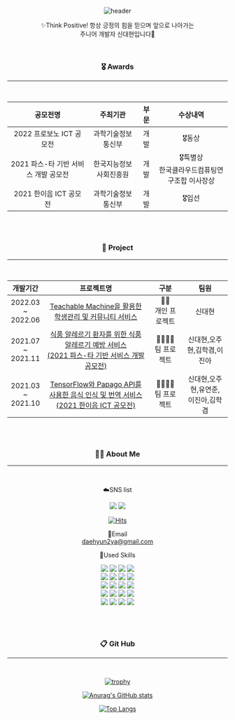 
<div align=center> 

![header](https://capsule-render.vercel.app/api?color=gradient&customColorList=4,2,2,5,30&type=waving&height=300&text=welcome!&fontSize=70&desc=       Syndaehyun's%20Github%20Profile&fontColor=FFFFFF)
 
✨Think Positive! 항상 긍정의 힘을 믿으며 앞으로 나아가는<br> 주니어 개발자 신대현입니다👋

<br>
 
### 🎖️ Awards ###
 
<hr/><br>
 
|공모전명|주최기관|부문|수상내역|
|:---:|:---:|:---:|:---:|
|2022 프로보노 ICT 공모전|과학기술정보통신부|개발|🎖️동상|
|2021 파스-타 기반 서비스 개발 공모전|한국지능정보사회진흥원|개발|🎖️특별상<br>한국클라우드컴퓨팅연구조합 이사장상|
|2021 한이음 ICT 공모전|과학기술정보통신부|개발|🎖️입선|

<br>
<br> 
 
### 🌟 Project ###

<hr/><br>

|개발기간|프로젝트명|구분|팀원|
|:---:|:---:|:---:|:---:|
|2022.03 <br>~<br> 2022.06|[Teachable Machine을 활용한 학생관리 및 커뮤니티 서비스](https://github.com/Daehyun-Syn/COMG_Project)|🙆‍♂️<br>개인 프로젝트|신대현|
|2021.07 <br>~<br> 2021.11|[식품 알레르기 환자를 위한 식품 알레르기 예방 서비스<br>(2021 파스-타 기반 서비스 개발 공모전)](https://github.com/Daehyun-Syn/2021_PaaS-TA_Project)|👨‍👩‍👧‍👦<br>팀 프로젝트|신대현,오주현,김학겸,이진아|
|2021.03 <br>~<br> 2021.10|[TensorFlow와 Papago API를 사용한 음식 인식 및 번역 서비스<br>(2021 한이음 ICT 공모전)](https://github.com/Daehyun-Syn/2021_Hanium_Project)|👨‍👩‍👧‍👧<br>팀 프로젝트|신대현,오주현,유연준,<br>이진아,김학겸|

<br>
<br> 
 
### 💁‍♂️ About Me ###

<hr/><br>

☁️SNS list

 <a href="https://www.instagram.com/syndaehyun" target="_blank"><img src="https://img.shields.io/badge/Instagram-E4405F?style=flat-square&logo=Instagram&logoColor=white"/></a>
  <a href="https://progressive-form.tistory.com/" target="_blank"><img src="https://img.shields.io/badge/Tistroy-09B3AF?style=flat-square&logo=Storyblok&logoColor=white"/></a>

  [![Hits](https://hits.seeyoufarm.com/api/count/incr/badge.svg?url=https%3A%2F%2Fgithub.com%2FDaehyun-Syn&count_bg=%2379C83D&title_bg=%23555555&icon=&icon_color=%23E7E7E7&title=hits&edge_flat=false)](https://hits.seeyoufarm.com)<br>



📧Email<br>
daehyun2ya@gmail.com

📝Used Skills<br>

<img src="https://img.shields.io/badge/Framework--97979A?style=for-the-badge&logo=BookStack&logoColor=white">
<img src="https://img.shields.io/badge/Spring-6DB33F?style=for-the-badge&logo=Spring&logoColor=white">
<img src="https://img.shields.io/badge/SpringBoot-6DB33F?style=for-the-badge&logo=Spring Boot&logoColor=white">
<img src="https://img.shields.io/badge/Flask-000000?style=for-the-badge&logo=Flask&logoColor=white"><br>


<img src="https://img.shields.io/badge/Languages--97979A?style=for-the-badge&logo=BookStack&logoColor=white">
<img src="https://img.shields.io/badge/Java-색코드?style=for-the-badge&logo=이미지 이름&logoColor=white">
<img src="https://img.shields.io/badge/Html5-E34F26?style=for-the-badge&logo=HTML5&logoColor=white">
<img src="https://img.shields.io/badge/JavaScript-F7DF1E?style=for-the-badge&logo=JavaScript&logoColor=white"><br>

<img src="https://img.shields.io/badge/Database--97979A?style=for-the-badge&logo=BookStack&logoColor=white">
<img src="https://img.shields.io/badge/MariaDB-003545?style=for-the-badge&logo=MariaDB&logoColor=white">
<img src="https://img.shields.io/badge/MySQL-4479A1?style=for-the-badge&logo=MySQL&logoColor=white">
<img src="https://img.shields.io/badge/RedisDB-DC382D?style=for-the-badge&logo=Redis&logoColor=white"><br>

<img src="https://img.shields.io/badge/Environment--97979A?style=for-the-badge&logo=BookStack&logoColor=white">
<img src="https://img.shields.io/badge/Amazon EC2-FF9900?style=for-the-badge&logo=Amazon EC2&logoColor=white">
<img src="https://img.shields.io/badge/Amazon S3-569A31?style=for-the-badge&logo=Amazon S3&logoColor=white">
<img src="https://img.shields.io/badge/PaaS TA-3693F3?style=for-the-badge&logo=iCloud&logoColor=white"><br>

<img src="https://img.shields.io/badge/Etc--97979A?style=for-the-badge&logo=BookStack&logoColor=white">
<img src="https://img.shields.io/badge/Git-F05032?style=for-the-badge&logo=Git&logoColor=white">
<img src="https://img.shields.io/badge/Github-181717?style=for-the-badge&logo=GitHub&logoColor=white">
<img src="https://img.shields.io/badge/GitKraken-179287?style=for-the-badge&logo=GitKraken&logoColor=white"><br>
<br>
<br>
<br>
 
### 📋 Git Hub ###
 
<hr/>


<br>


[![trophy](https://github-profile-trophy.vercel.app/?username=Daehyun-Syn)](https://github.com/Daehyun-Syn/)

[![Anurag's GitHub stats](https://github-readme-stats.vercel.app/api?username=Daehyun-Syn)](https://github.com/Daehyun-Syn/)

[![Top Langs](https://github-readme-stats.vercel.app/api/top-langs/?username=Daehyun-Syn)](https://github.com/Daehyun-Syn/)


</div>
